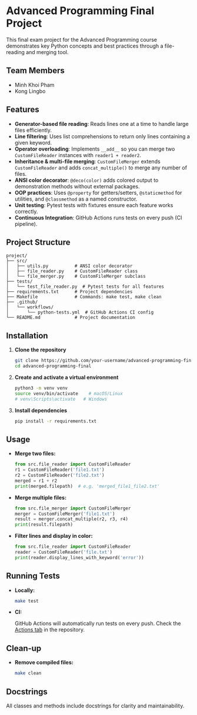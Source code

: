 # Advanced Programming Final Project

This final exam project for the Advanced Programming course demonstrates key Python concepts and best practices through a file-reading and merging tool.

## Team Members

- Minh Khoi Pham
- Kong Lingbo

## Features

- **Generator-based file reading**: Reads lines one at a time to handle large files efficiently.
- **Line filtering**: Uses list comprehensions to return only lines containing a given keyword.
- **Operator overloading**: Implements `__add__` so you can merge two `CustomFileReader` instances with `reader1 + reader2`.
- **Inheritance & multi-file merging**: `CustomFileMerger` extends `CustomFileReader` and adds `concat_multiple()` to merge any number of files.
- **ANSI color decorator**: `@deco(color)` adds colored output to demonstration methods without external packages.
- **OOP practices**: Uses `@property` for getters/setters, `@staticmethod` for utilities, and `@classmethod` as a named constructor.
- **Unit testing**: Pytest tests with fixtures ensure each feature works correctly.
- **Continuous Integration**: GitHub Actions runs tests on every push (CI pipeline).

## Project Structure
```plaintext
project/
├── src/
│   ├── utils.py          # ANSI color decorator
│   ├── file_reader.py    # CustomFileReader class
│   └── file_merger.py    # CustomFileMerger subclass
├── tests/
│   └── test_file_reader.py  # Pytest tests for all features
├── requirements.txt      # Project dependencies
├── Makefile              # Commands: make test, make clean
├── .github/
│   └── workflows/
│       └── python-tests.yml  # GitHub Actions CI config
└── README.md             # Project documentation
```

## Installation

1. **Clone the repository**

   ```bash
   git clone https://github.com/your-username/advanced-programming-final.git
   cd advanced-programming-final
   ```

2. **Create and activate a virtual environment**

   ```bash
   python3 -m venv venv
   source venv/bin/activate    # macOS/Linux
   # venv\Scripts\activate   # Windows
   ```

3. **Install dependencies**

   ```bash
   pip install -r requirements.txt
   ```

## Usage

* **Merge two files:**

  ```python
  from src.file_reader import CustomFileReader
  r1 = CustomFileReader('file1.txt')
  r2 = CustomFileReader('file2.txt')
  merged = r1 + r2
  print(merged.filepath)  # e.g. 'merged_file1_file2.txt'
  ```

* **Merge multiple files:**

  ```python
  from src.file_merger import CustomFileMerger
  merger = CustomFileMerger('file1.txt')
  result = merger.concat_multiple(r2, r3, r4)
  print(result.filepath)
  ```

* **Filter lines and display in color:**

  ```python
  from src.file_reader import CustomFileReader
  reader = CustomFileReader('file.txt')
  print(reader.display_lines_with_keyword('error'))
  ```

## Running Tests

* **Locally:**

  ```bash
  make test
  ```

* **CI:**

  GitHub Actions will automatically run tests on every push. Check the [Actions tab](../../actions) in the repository.

## Clean-up

* **Remove compiled files:**

  ```bash
  make clean
  ```

## Docstrings

All classes and methods include docstrings for clarity and maintainability.
